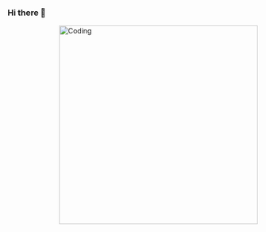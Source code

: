 ### Hi there 👋

<!--
**mezdourcheima/mezdourcheima** is a ✨ _special_ ✨ repository because its `README.md` (this file) appears on your GitHub profile.

Here are some ideas to get you started:

- 🔭 I’m currently working on ... something 
- 🌱 I’m currently learning ...
- 👯 I’m looking to collaborate on ...
- 🤔 I’m looking for help with ...
- 💬 Ask me about ...
- 📫 How to reach me: ...
- 😄 Pronouns: ...
- ⚡ Fun fact: ...
-->
 <img align="right" alt="Coding" width="400" src="https://images.unsplash.com/photo-1608848461950-0fe51dfc41cb?ixlib=rb-4.0.3&ixid=MnwxMjA3fDB8MHxleHBsb3JlLWZlZWR8M3x8fGVufDB8fHx8&w=1000&q=80">
